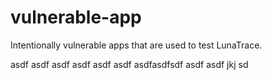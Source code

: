 # vulnerable-app
Intentionally vulnerable apps that are used to test LunaTrace.




asdf
asdf
asdf
asdf
asdf
asdf
asdfasdfsdf
asdf
asdf
jkj
sd
